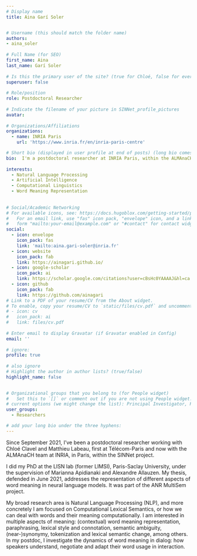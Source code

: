 ```yaml
---
# Display name
title: Aina Garí Soler


# Username (this should match the folder name)
authors:
- aina_soler
 
# Full Name (for SEO)
first_name: Aina
last_name: Garí Soler
 
# Is this the primary user of the site? (true for Chloé, false for everyone else)
superuser: false
 
# Role/position
role: Postdoctoral Researcher
 
# Indicate the filename of your picture in SINNet_profile_pictures
avatar: 
 
# Organizations/Affiliations
organizations:
  - name: INRIA Paris
    url: 'https://www.inria.fr/en/inria-paris-centre'

# Short bio (displayed in user profile at end of posts) (long bio comes later)
bio:  I'm a postdoctoral researcher at INRIA Paris, within the ALMAnaCH team. My broad research area is Natural Language Processing, and more concretely Computational Lexical Semantics. In my postdoc, I investigate the dynamics of word meaning in dialog: how speakers understand, negotiate and adapt their word usage in interaction.
 
interests:
  - Natural Language Processing
  - Artificial Intelligence
  - Computational Linguistics
  - Word Meaning Representation
 
 
# Social/Academic Networking
# For available icons, see: https://docs.hugoblox.com/getting-started/page-builder/#icons
#   For an email link, use "fas" icon pack, "envelope" icon, and a link in the
#   form "mailto:your-email@example.com" or "#contact" for contact widget.
social:
  - icon: envelope
    icon_pack: fas
    link: 'mailto:aina.gari-soler@inria.fr'
  - icon: website
    icon_pack: fab
    link: https://ainagari.github.io/
  - icon: google-scholar
    icon_pack: ai
    link: https://scholar.google.com/citations?user=cBsHc0YAAAAJ&hl=ca 
  - icon: github
    icon_pack: fab
    link: https://github.com/ainagari
# Link to a PDF of your resume/CV from the About widget.
# To enable, copy your resume/CV to `static/files/cv.pdf` and uncomment the lines below.
# - icon: cv
#   icon_pack: ai
#   link: files/cv.pdf
 
# Enter email to display Gravatar (if Gravatar enabled in Config)
email: ''
 
# ignore:
profile: true
 
# also ignore
# Highlight the author in author lists? (true/false)
highlight_name: false

 
# Organizational groups that you belong to (for People widget)
#   Set this to `[]` or comment out if you are not using People widget.
# current options (we might change the list): Principal Investigator, Researchers, Grad Students, Administration, Visitors, Alumni. 
user_groups:
  - Researchers

# add your long bio under the three hyphens:
---
```

Since September 2021, I’ve been a postdoctoral researcher working with Chloé Clavel and Matthieu Labeau, first at Télécom-Paris and now with the ALMAnaCH team at INRIA, in Paris, within the SINNet project.

I did my PhD at the LISN lab (former LIMSI), Paris-Saclay University, under the supervision of Marianna Apidianaki and Alexandre Allauzen. My thesis, defended in June 2021, addresses the representation of different aspects of word meaning in neural language models. It was part of the ANR MultiSem project.

My broad research area is Natural Language Processing (NLP), and more concretely I am focused on Computational Lexical Semantics, or how we can deal with words and their meaning computationally. I am interested in multiple aspects of meaning: (contextual) word meaning representation, paraphrasing, lexical style and connotation, semantic ambiguity, (near-)synonymy, tokenization and lexical semantic change, among others. In my postdoc, I investigate the dynamics of word meaning in dialog: how speakers understand, negotiate and adapt their word usage in interaction.

